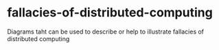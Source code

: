 # fallacies-of-distributed-computing
Diagrams taht can be used to describe or help to illustrate fallacies of distributed computing
